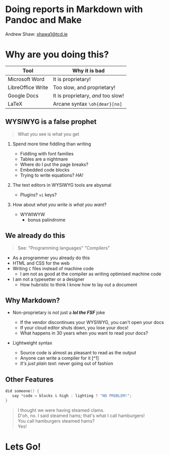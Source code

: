 # Doing reports in Markdown with Pandoc and Make
Andrew Shaw: shawa1@tcd.ie

# Why are you doing this?


| Tool              | Why it is bad                      |
|-------------------|------------------------------------|
| Microsoft Word    | It is proprietary!                 |
| LibreOffice Write | Too slow, and proprietary!         |
| Google Docs       | It is proprietary, _and_ too slow! |
| LaTeX             | Arcane syntax `\oh{dear}[no]`      |


## WYSIWYG is a false prophet

> What you see is what you get

1. Spend more time fiddling than writing
    - Fiddling with font families
    - Tables are a nightmare
    - Where do I put the page breaks?
    - Embedded code blocks
    - Trying to write equations? _*HA!*_

2. The text editors in WYSIWYG tools are abysmal
    - Plugins? `vi` keys?

3. How about _what you write is what you want_?
    - WYWIWYW
      - bonus palindrome 


## We already do this

> See: "Programming languages" "Compilers"

* As a programmer you already do this
* HTML and CSS for the web
* Writing `C` files instead of machine code
    - I am not as good at the compiler as writing optimised machine code
* I am not a typesetter or a designer
    - How hubristic to think I know how to lay out a document


## Why Markdown?

* Non-proprietary is not just a _**lol the FSF**_ joke
    - If the vendor discontinues your WYSIWYG, you can't open your docs
    - If your cloud editor shuts down, you lose your docs!
    - What happens in 30 years when you want to read your docs?


* Lightweight syntax
    - Source code is almost as pleasant to read as the output
    - Anyone can write a compiler for it [^1]
    - _It's just plain text_: never going out of fashion

## Other Features
```c
did someone() {
   say *code = blocks & high : lighting ? "NO PROBLEM!";
}
```

> I thought we were having steamed clams.  
> D'oh, no. I said steamed hams; that's what I call hamburgers!  
> You call hamburgers steamed hams?  
> Yes!  

# Lets Go!
